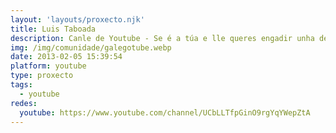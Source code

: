 ```yaml
---
layout: 'layouts/proxecto.njk'
title: Luis Taboada
description: Canle de Youtube - Se é a túa e lle queres engadir unha descripción e etiquetas, ponte en contacto con nós.
img: /img/comunidade/galegotube.webp
date: 2013-02-05 15:39:54
platform: youtube
type: proxecto
tags:
  - youtube
redes:
  youtube: https://www.youtube.com/channel/UCbLLTfpGinO9rgYqYWepZtA
---
```


